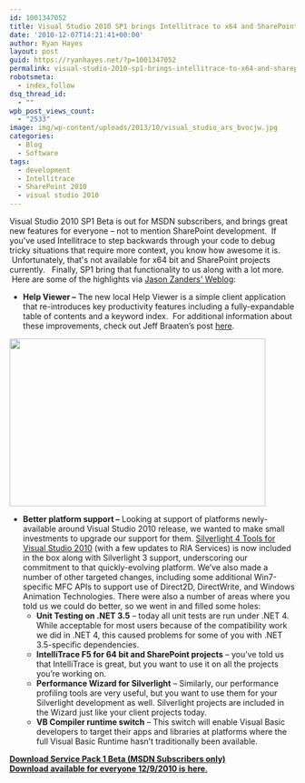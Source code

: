 ```yaml
---
id: 1001347052
title: Visual Studio 2010 SP1 brings Intellitrace to x64 and SharePoint 2010
date: '2010-12-07T14:21:41+00:00'
author: Ryan Hayes
layout: post
guid: https://ryanhayes.net/?p=1001347052
permalink: visual-studio-2010-sp1-brings-intellitrace-to-x64-and-sharepoint-2010
robotsmeta:
  - index,follow
dsq_thread_id:
  - ""
wpb_post_views_count:
  - "2533"
image: img/wp-content/uploads/2013/10/visual_studio_ars_bvocjw.jpg
categories:
  - Blog
  - Software
tags:
  - development
  - Intellitrace
  - SharePoint 2010
  - visual studio 2010
---
```

Visual Studio 2010 SP1 Beta is out for MSDN subscribers, and brings great new features for everyone &#8211; not to mention SharePoint development.  If you've used Intellitrace to step backwards through your code to debug tricky situations that require more context, you know how awesome it is.  Unfortunately, that's not available for x64 bit and SharePoint projects currently.   Finally, SP1 bring that functionality to us along with a lot more.  Here are some of the highlights via [Jason Zanders' Weblog](https://blogs.msdn.com/b/jasonz/archive/2010/12/07/announcing-visual-studio-2010-service-pack-1-beta.aspx):<!--more-->

  * **Help Viewer &#8211;** The new local Help Viewer is a simple client application that re-introduces key productivity features including a fully-expandable table of contents and a keyword index.  For additional information about these improvements, check out Jeff Braaten’s post [here](https://thirdblogfromthesun.com/2010/10/the-story-of-help-in-visual-studio-2010-part-3/ "here").

<img src="https://blogs.msdn.com/resized-image.ashx/__size/550x0/__key/CommunityServer-Blogs-Components-WeblogFiles/00-00-00-30-15-VS2010+SP1+Beta/1512.Help-Viewer-Keyword-Index.jpg" border="0" alt="" width="451" height="295" /> 

  * **Better platform support &#8211;** Looking at support of platforms newly-available around Visual Studio 2010 release, we wanted to make small investments to upgrade our support for them. [Silverlight 4 Tools for Visual Studio 2010](https://www.microsoft.com/downloads/en/details.aspx?FamilyID=b3deb194-ca86-4fb6-a716-b67c2604a139 "Silverlight 4 Tools for Visual Studio 2010") (with a few updates to RIA Services) is now included in the box along with Silverlight 3 support, underscoring our commitment to that quickly-evolving platform. We’ve also made a number of other targeted changes, including some additional Win7-specific MFC APIs to support use of Direct2D, DirectWrite, and Windows Animation Technologies. There were also a number of areas where you told us we could do better, so we went in and filled some holes: 
      * **Unit Testing on .NET 3.5** – today all unit tests are run under .NET 4. While acceptable for most users because of the compatibility work we did in .NET 4, this caused problems for some of you with .NET 3.5-specific dependencies.
      * **IntelliTrace F5 for 64 bit and SharePoint projects** – you’ve told us that IntelliTrace is great, but you want to use it on all the projects you’re working on.
      * **Performance Wizard for Silverlight** – Similarly, our performance profiling tools are very useful, but you want to use them for your Silverlight development as well. Silverlight projects are included in the Wizard just like your client projects today.
      * **VB Compiler runtime switch** – This switch will enable Visual Basic developers to target their apps and libraries at platforms where the full Visual Basic Runtime hasn’t traditionally been available.

[**Download Service Pack 1 Beta (MSDN Subscribers only)**](https://go.microsoft.com/fwlink/?LinkId=207267 "Download Service Pack 1 Beta (MSDN Subscribers only)")  
[**Download available for everyone 12/9/2010 is** **here**.](https://go.microsoft.com/fwlink/?LinkId=207130)

